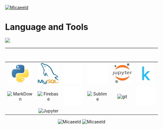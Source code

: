 <a href="https://git.io/typing-svg"><img src="https://readme-typing-svg.herokuapp.com?font=Fira+Code&pause=1000&color=00D5FA&center=true&multiline=true&width=1025&lines=Hi%2C+im+Micael+Donadia;Data+Scientist" alt="Micaeeld" /></a>
<br>

<h1>Language and Tools</h1>
  <img height="45px" src="Images/Static/tools.png">
  <hr><br>
  <table align='center'>
    <tr>
      <td align='center'><img width="70" src="images/python.png" title="Python"></td>
      <td align='center'><img width="70" src="images/mysql.png" title="MySQL"></td>
      <td align='center'><img width="70" src="images/sql.png" title="SQL"></td>
      <td align='center'><img width="70" src="images/github.png" title="Github"></td>
      <td align='center'><img width="70" src="images/jupyter.png" title="Jupyter"></td>
      <td align='center'><img width="50" src="images/kaggle.png" title="Kaggle"></td>
    </tr>
    <tr>
      <td align='center'><img width="70" src="images/markdown.png" title="MarkDown"></td>
      <td align='center'><img width="70" src="images/firebase.png" title="Firebase"></td>
      <td align='center'><img width="70" src="images/sql.png" title="SQL"></td>
      <td align='center'><img width="70" src="images/sublime.png" title="Sublime"></td>
      <td align='center'><img width="70" src="images/git.png" title="git"></td>
      <td align='center'><img width="70" src="images/github.png" title="Github"></td>
    </tr>
    <tr>
      <td></td>
      <td align='center'><img width="70" src="Images/Static/jupyter.png" title="Jupyter"></td>
      <td></td>
    </tr>
  </table>


<div align="center">  
  <img width="49%" height="300px" src="https://github-readme-stats.vercel.app/api?username=Micaeeld&show_icons=true&count_private=true&hide_border=true&title_color=00d5fa&icon_color=07c1f0&text_color=ebebeb&bg_color=0d1117" alt="Micaeeld"/> 
  <img  width="49%" height="300px" alt="Micaeeld" src="https://streak-stats.demolab.com?user=Micaeeld&theme=transparent&hide_border=true&ring=07c1f0&dates=ebebeb&stroke=ebebeb&sideNums=00d5fa&fire=00d5fa&currStreakLabel=07c1f0&sideLabels=07c1f0&currStreakNum=00d5fa"/>
</div>


